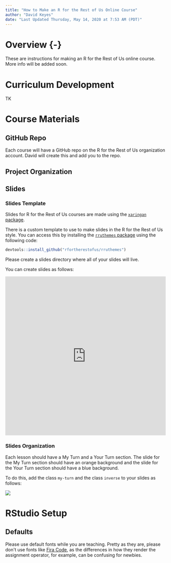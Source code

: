 ```yaml
---
title: "How to Make an R for the Rest of Us Online Course"
author: "David Keyes"
date: "Last Updated Thursday, May 14, 2020 at 7:53 AM (PDT)"
---
```




# Overview {-}

These are instructions for making an R for the Rest of Us online course. More info will be added soon.

# Curriculum Development

TK

# Course Materials

## GitHub Repo

Each course will have a GitHub repo on the R for the Rest of Us organization account. David will create this and add you to the repo. 

## Project Organization

## Slides

### Slides Template

Slides for R for the Rest of Us courses are made using the [`xaringan` package](https://github.com/yihui/xaringan). 

There is a custom template to use to make slides in the R for the Rest of Us style. You can access this by installing the [`rruthemes` package](https://github.com/rfortherestofus/rruthemes) using the following code:


```r
devtools::install_github("rfortherestofus/rruthemes")
```

Please create a slides directory where all of your slides will live. 

You can create slides as follows:

<iframe src="https://share.getcloudapp.com/P8uEwzAZ?embed=true" width="100%" height="500" style="border:none" frameborder="0" allowtransparency="true" allowfullscreen="true"></iframe>


### Slides Organization

Each lesson should have a My Turn and a Your Turn section. The slide for the My Turn section should have an orange background and the slide for the Your Turn section should have a blue background. 

To do this, add the class `my-turn` and the class `inverse` to your slides as follows:

![](https://p218.p3.n0.cdn.getcloudapp.com/items/7Ku0nre6/Image%202020-05-14%20at%207.39.37%20AM.png?v=87bac6e27ab8c5c303df01a64519ae0d)

# RStudio Setup

## Defaults

Please use default fonts while you are teaching. Pretty as they are, please don't use fonts like [Fira Code](https://benjaminlmoore.wordpress.com/2017/07/19/ligature-fonts-for-r/), as the differences in how they render the assignment operator, for example, can be confusing for newbies.
